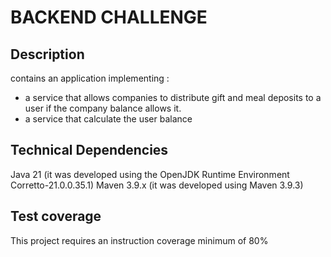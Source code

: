 # BACKEND CHALLENGE

## Description

contains an application implementing :

- a service that allows companies to distribute gift and meal deposits to a user if the company balance allows it.
- a service that calculate the user balance

## Technical Dependencies

Java 21 (it was developed using the OpenJDK Runtime Environment Corretto-21.0.0.35.1)
Maven 3.9.x (it was developed using Maven 3.9.3)

## Test coverage

This project requires an instruction coverage minimum of 80% 